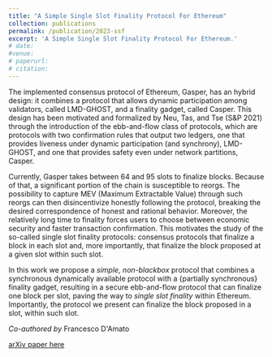 ```yaml
---
title: "A Simple Single Slot Finality Protocol For Ethereum"
collection: publications
permalink: /publication/2023-ssf
excerpt: 'A Simple Single Slot Finality Protocol For Ethereum.'
# date: 
#venue: 
# paperurl: 
# citation: 
---
```

The implemented consensus protocol of Ethereum, Gasper, has an hybrid design: it combines a protocol that allows dynamic participation among validators, called LMD-GHOST, and a finality gadget, called Casper. This design has been motivated and formalized by Neu, Tas, and Tse (S&P 2021) through the introduction of the ebb-and-flow class of protocols, which are protocols with two confirmation rules that output two ledgers, one that provides liveness under dynamic participation (and synchrony), LMD-GHOST, and one that provides safety even under network partitions, Casper.

Currently, Gasper takes between 64 and 95 slots to finalize blocks. Because of that, a significant portion of the chain is susceptible to reorgs. The possibility to capture MEV (Maximum Extractable Value) through such reorgs can then disincentivize honestly following the protocol, breaking the desired correspondence of honest and rational behavior. Moreover, the relatively long time to finality forces users to choose between economic security and faster transaction confirmation. This motivates the study of the so-called single slot finality protocols: consensus protocols that finalize a block in each slot and, more importantly, that finalize the block proposed at a given slot within such slot. 

In this work we propose a *simple, non-blackbox* protocol that combines a synchronous dynamically available protocol with a {partially synchronous} finality gadget, resulting in a secure ebb-and-flow protocol that can finalize one block per slot, paving the way to *single slot finality* within Ethereum. Importantly, the protocol we present can finalize the block proposed in a slot, within such slot. 

_Co-authored by_ Francesco D'Amato

[arXiv paper here](https://arxiv.org/abs/2302.12745) 



